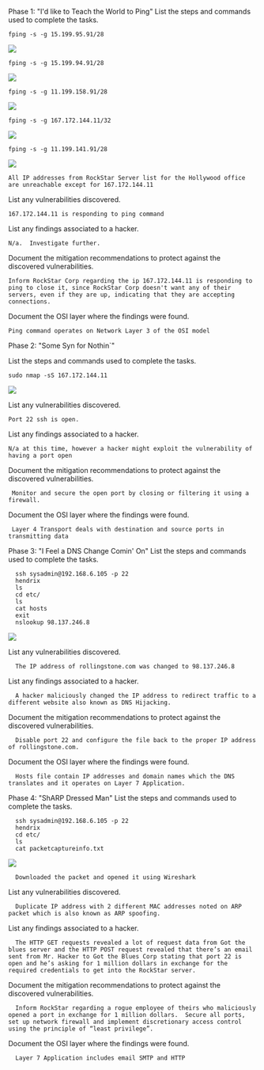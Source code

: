 Phase 1: "I'd like to Teach the World to Ping"
List the steps and commands used to complete the tasks.

    fping -s -g 15.199.95.91/28
    
![](Images/fping1.png)


    fping -s -g 15.199.94.91/28

![](Images/fping2.png)

    fping -s -g 11.199.158.91/28

![](Images/fping3.png)

    fping -s -g 167.172.144.11/32

![](Images/fping4.png)

    fping -s -g 11.199.141.91/28

![](Images/fping5.png)

    All IP addresses from RockStar Server list for the Hollywood office are unreachable except for 167.172.144.11

List any vulnerabilities discovered.

    167.172.144.11 is responding to ping command


List any findings associated to a hacker.

    N/a.  Investigate further.


Document the mitigation recommendations to protect against the discovered vulnerabilities.

    Inform RockStar Corp regarding the ip 167.172.144.11 is responding to ping to close it, since RockStar Corp doesn't want any of their servers, even if they are up, indicating that they are accepting connections.

Document the OSI layer where the findings were found.
  
    Ping command operates on Network Layer 3 of the OSI model

Phase 2: "Some Syn for Nothin`"

List the steps and commands used to complete the tasks.

    sudo nmap -sS 167.172.144.11
    
![](Images/nmap.png)

List any vulnerabilities discovered.
   
    Port 22 ssh is open.

List any findings associated to a hacker.
  
    N/a at this time, however a hacker might exploit the vulnerability of having a port open

Document the mitigation recommendations to protect against the discovered vulnerabilities.

     Monitor and secure the open port by closing or filtering it using a firewall.

Document the OSI layer where the findings were found.
 
     Layer 4 Transport deals with destination and source ports in transmitting data

Phase 3: "I Feel a DNS Change Comin' On"
List the steps and commands used to complete the tasks.

      ssh sysadmin@192.168.6.105 -p 22
      hendrix
      ls
      cd etc/
      ls
      cat hosts
      exit
      nslookup 98.137.246.8

   ![](Images/ssh1.png)

List any vulnerabilities discovered.

      The IP address of rollingstone.com was changed to 98.137.246.8

List any findings associated to a hacker.

      A hacker maliciously changed the IP address to redirect traffic to a different website also known as DNS Hijacking.

Document the mitigation recommendations to protect against the discovered vulnerabilities.

      Disable port 22 and configure the file back to the proper IP address of rollingstone.com.


Document the OSI layer where the findings were found.
      
      Hosts file contain IP addresses and domain names which the DNS translates and it operates on Layer 7 Application.  

Phase 4: "ShARP Dressed Man"
List the steps and commands used to complete the tasks.

      ssh sysadmin@192.168.6.105 -p 22
      hendrix
      cd etc/
      ls
      cat packetcaptureinfo.txt

![](Images/ssh2.png)

      Downloaded the packet and opened it using Wireshark

List any vulnerabilities discovered.

      Duplicate IP address with 2 different MAC addresses noted on ARP packet which is also known as ARP spoofing.

List any findings associated to a hacker.

      The HTTP GET requests revealed a lot of request data from Got the blues server and the HTTP POST request revealed that there’s an email sent from Mr. Hacker to Got the Blues Corp stating that port 22 is open and he’s asking for 1 million dollars in exchange for the required credentials to get into the RockStar server.

Document the mitigation recommendations to protect against the discovered vulnerabilities.

      Inform RockStar regarding a rogue employee of theirs who maliciously opened a port in exchange for 1 million dollars.  Secure all ports, set up network firewall and implement discretionary access control using the principle of “least privilege”.

Document the OSI layer where the findings were found.
      
      Layer 7 Application includes email SMTP and HTTP 
